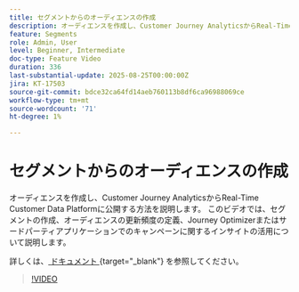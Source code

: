 ```yaml
---
title: セグメントからのオーディエンスの作成
description: オーディエンスを作成し、Customer Journey AnalyticsからReal-Time Customer Data Platformに公開する方法を説明します。
feature: Segments
role: Admin, User
level: Beginner, Intermediate
doc-type: Feature Video
duration: 336
last-substantial-update: 2025-08-25T00:00:00Z
jira: KT-17503
source-git-commit: bdce32ca64fd14aeb760113b8df6ca96988069ce
workflow-type: tm+mt
source-wordcount: '71'
ht-degree: 1%

---
```


# セグメントからのオーディエンスの作成

オーディエンスを作成し、Customer Journey AnalyticsからReal-Time Customer Data Platformに公開する方法を説明します。 このビデオでは、セグメントの作成、オーディエンスの更新頻度の定義、Journey Optimizerまたはサードパーティアプリケーションでのキャンペーンに関するインサイトの活用について説明します。

詳しくは、[ ドキュメント ](https://experienceleague.adobe.com/ja/docs/analytics-platform/using/cja-components/audiences/publish){target="_blank"} を参照してください。

>[!VIDEO](https://video.tv.adobe.com/v/3471273/?learn=on)

